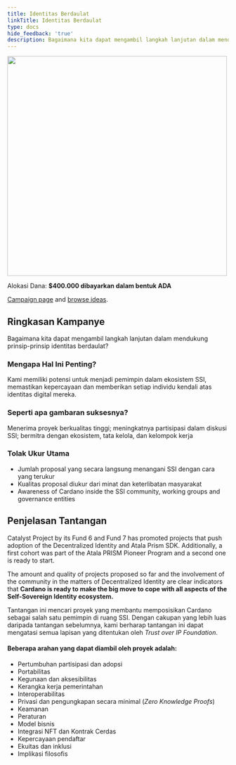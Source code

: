 ```yaml
---
title: Identitas Berdaulat
linkTitle: Identitas Berdaulat
type: docs
hide_feedback: 'true'
description: Bagaimana kita dapat mengambil langkah lanjutan dalam mendukung prinsip-prinsip identitas berdaulat?
---
```


<img src="https://cardano.ideascale.com/community-library/accounts/93/936143/Public/19-Self-Sovereign-Identity-b0f073.png" style="width:500px;height500px">

Alokasi Dana: **$400.000 dibayarkan dalam bentuk ADA**

[Campaign page](https://cardano.ideascale.com/c/idea/380986) and [browse ideas](https://cardano.ideascale.com/c/campaigns/26451/stage/all/ideas/unspecified).

## Ringkasan Kampanye

Bagaimana kita dapat mengambil langkah lanjutan dalam mendukung prinsip-prinsip identitas berdaulat?

### Mengapa Hal Ini Penting?

Kami memiliki potensi untuk menjadi pemimpin dalam ekosistem SSI, memastikan kepercayaan dan memberikan setiap individu kendali atas identitas digital mereka.

### Seperti apa gambaran suksesnya?

Menerima proyek berkualitas tinggi; meningkatnya partisipasi dalam diskusi SSI; bermitra dengan ekosistem, tata kelola, dan kelompok kerja

### Tolak Ukur Utama

- Jumlah proposal yang secara langsung menangani SSI dengan cara yang terukur
- Kualitas proposal diukur dari minat dan keterlibatan masyarakat
- Awareness of Cardano inside the SSI community, working groups and governance entities

## Penjelasan Tantangan

Catalyst Project by its Fund 6 and Fund 7 has promoted projects that push adoption of the Decentralized Identity and Atala Prism SDK. Additionally, a first cohort was part of the Atala PRISM Pioneer Program and a second one is ready to start.

The amount and quality of projects proposed so far and the involvement of the community in the matters of Decentralized Identity are clear indicators that **Cardano is ready to make the big move to cope with all aspects of the Self-Sovereign Identity ecosystem.**

Tantangan ini mencari proyek yang membantu memposisikan Cardano sebagai salah satu pemimpin di ruang SSI. Dengan cakupan yang lebih luas daripada tantangan sebelumnya, kami berharap tantangan ini dapat mengatasi semua lapisan yang ditentukan oleh <i>Trust over IP Foundation</i>.

#### Beberapa arahan yang dapat diambil oleh proyek adalah:

- Pertumbuhan partisipasi dan adopsi
- Portabilitas
- Kegunaan dan aksesibilitas
- Kerangka kerja pemerintahan
- Interoperabilitas
- Privasi dan pengungkapan secara minimal (<i>Zero Knowledge Proofs</i>)
- Keamanan
- Peraturan
- Model bisnis
- Integrasi NFT dan Kontrak Cerdas
- Kepercayaan pendaftar
- Ekuitas dan inklusi
- Implikasi filosofis
